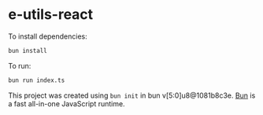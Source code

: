 # e-utils-react

To install dependencies:

```bash
bun install
```

To run:

```bash
bun run index.ts
```

This project was created using `bun init` in bun v[5:0]u8@1081b8c3e. [Bun](https://bun.sh) is a fast all-in-one JavaScript runtime.
